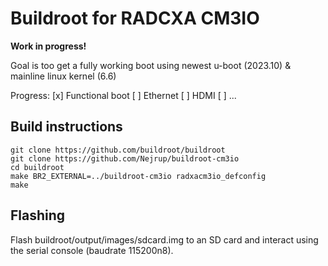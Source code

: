 # Buildroot for RADCXA CM3IO

**Work in progress!**

Goal is too get a fully working boot using newest u-boot (2023.10) & mainline linux kernel (6.6)

Progress:
[x] Functional boot
[ ] Ethernet
[ ] HDMI
[ ] ...

## Build instructions
```
git clone https://github.com/buildroot/buildroot
git clone https://github.com/Nejrup/buildroot-cm3io
cd buildroot
make BR2_EXTERNAL=../buildroot-cm3io radxacm3io_defconfig
make
```

## Flashing

Flash buildroot/output/images/sdcard.img to an SD card and interact using the serial console (baudrate 115200n8).
